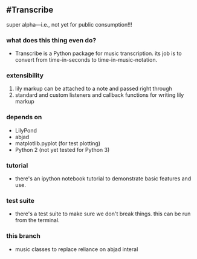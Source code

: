 #Transcribe
---
super alpha—i.e., not yet for public consumption!!!

### what does this thing even do?
* Transcribe is a Python package for music transcription. its job is to convert from time-in-seconds to time-in-music-notation. 

### extensibility
1. lily markup can be attached to a note and passed right through
2. standard and custom listeners and callback functions for writing lily markup

### depends on
* LilyPond
* abjad
* matplotlib.pyplot (for test plotting)
* Python 2 (not yet tested for Python 3)

### tutorial
* there's an ipython notebook tutorial to demonstrate basic features and use.

### test suite
* there's a test suite to make sure we don't break things. this can be run from the terminal.

### this branch
* music classes to replace reliance on abjad interal
